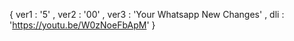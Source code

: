 { ver1 : '5' ,  ver2 : '00' ,  ver3 : 'Your Whatsapp New Changes' ,  dli : 'https://youtu.be/W0zNoeFbApM' }
